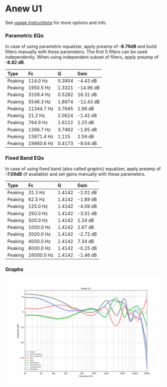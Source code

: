 # Anew U1
See [usage instructions](https://github.com/jaakkopasanen/AutoEq#usage) for more options and info.

### Parametric EQs
In case of using parametric equalizer, apply preamp of **-8.79dB** and build filters manually
with these parameters. The first 5 filters can be used independently.
When using independent subset of filters, apply preamp of **-8.82 dB**.

| Type    | Fc         |      Q | Gain      |
|:--------|:-----------|:-------|:----------|
| Peaking | 114.0 Hz   | 0.3904 | -4.43 dB  |
| Peaking | 1950.5 Hz  | 1.3321 | -14.96 dB |
| Peaking | 3109.4 Hz  | 0.5282 | 16.31 dB  |
| Peaking | 5546.3 Hz  | 1.8974 | -12.43 dB |
| Peaking | 11344.7 Hz | 3.7645 | 1.96 dB   |
| Peaking | 21.2 Hz    | 2.0624 | -1.42 dB  |
| Peaking | 764.9 Hz   | 1.6122 | 1.25 dB   |
| Peaking | 1366.7 Hz  | 3.7462 | -1.65 dB  |
| Peaking | 13871.4 Hz | 1.115  | 2.59 dB   |
| Peaking | 19860.6 Hz | 0.4173 | -9.04 dB  |

### Fixed Band EQs
In case of using fixed band (also called graphic) equalizer, apply preamp of **-7.09dB**
(if available) and set gains manually with these parameters.

| Type    | Fc         |      Q | Gain     |
|:--------|:-----------|:-------|:---------|
| Peaking | 31.3 Hz    | 1.4142 | -2.01 dB |
| Peaking | 62.5 Hz    | 1.4142 | -1.89 dB |
| Peaking | 125.0 Hz   | 1.4142 | -4.09 dB |
| Peaking | 250.0 Hz   | 1.4142 | -3.01 dB |
| Peaking | 500.0 Hz   | 1.4142 | 1.24 dB  |
| Peaking | 1000.0 Hz  | 1.4142 | 1.67 dB  |
| Peaking | 2000.0 Hz  | 1.4142 | -2.72 dB |
| Peaking | 4000.0 Hz  | 1.4142 | 7.34 dB  |
| Peaking | 8000.0 Hz  | 1.4142 | -0.15 dB |
| Peaking | 16000.0 Hz | 1.4142 | -1.46 dB |

### Graphs
![](./Anew%20U1.png)
